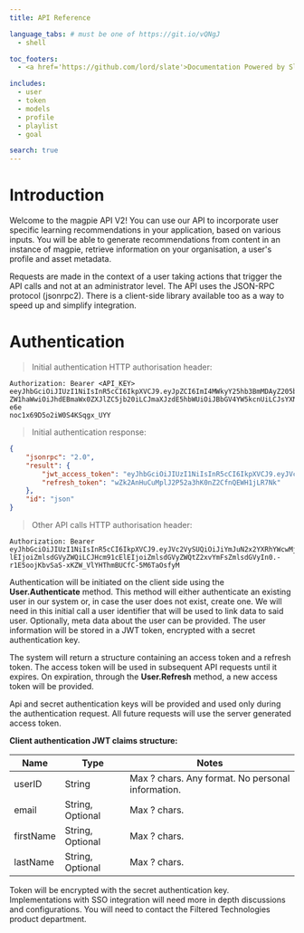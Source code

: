 ```yaml
---
title: API Reference

language_tabs: # must be one of https://git.io/vQNgJ
  - shell

toc_footers:
  - <a href='https://github.com/lord/slate'>Documentation Powered by Slate</a>

includes:
  - user
  - token
  - models
  - profile
  - playlist
  - goal

search: true
---
```


# Introduction

Welcome to the magpie API V2! You can use our API to incorporate user specific learning recommendations in your application, based on various inputs. You will be able to generate recommendations from content in an instance of magpie, retrieve information on your organisation, a user's profile and asset metadata.

Requests are made in the context of a user taking actions that trigger the API calls and not at an administrator level.
The API uses the JSON-RPC protocol (jsonrpc2). There is a client-side library available too as a way to speed up and simplify integration.


# Authentication

> Initial authentication HTTP authorisation header:

```http
Authorization: Bearer <API_KEY> eeyJhbGciOiJIUzI1NiIsInR5cCI6IkpXVCJ9.eyJpZCI6ImI4MWkyY25hb3BmMDAyZ205bmJnIiwi
ZW1haWwiOiJhdEBmaWx0ZXJlZC5jb20iLCJmaXJzdE5hbWUiOiJBbGV4YW5kcnUiLCJsYXN0TmFtZSI6IlRyaWNhIn0.g_ZY56SDwIrIoc-e6e
noc1x69D5o2iW0S4KSqgx_UYY
```
> Initial authentication response:

```json
{
	"jsonrpc": "2.0",
	"result": {
		"jwt_access_token": "eyJhbGciOiJIUzI1NiIsInR5cCI6IkpXVCJ9.eyJVc2VySUQiOiJiYmJuN2x2YXRhYWcwMjZpdjJtZyIsIk9yZ0lEIjoiZmlsdGVyZWQiLCJHcm91cElEIjoiZmlsdGVyZWQtZ2xvYmFsZmlsdGVyIn0.e7A_2EQLwS3v7dOVTq0I5afjnmSWYfqmBngFOlRsaJI",
		"refresh_token": "wZk2AnHuCuMplJ2P52a3hK0nZ2CfnQEWH1jLR7Nk"
	},
	"id": "json"
}
```

> Other API calls HTTP authorisation header:

```http
Authorization: Bearer eyJhbGciOiJIUzI1NiIsInR5cCI6IkpXVCJ9.eyJVc2VySUQiOiJiYmJuN2x2YXRhYWcwMjZpdjJtZyIsIk9yZ0
lEIjoiZmlsdGVyZWQiLCJHcm91cElEIjoiZmlsdGVyZWQtZ2xvYmFsZmlsdGVyIn0.-r1E5oojKbvSaS-xKZW_VlYHThmBUCfC-5M6TaOsfyM
```

Authentication will be initiated on the client side using the **User.Authenticate** method. This method will either authenticate an existing user in our
system or, in case the user does not exist, create one. We will need in this initial call a user identifier that will be used to link data to said user. Optionally, meta data about the user can be provided. The user information will be stored in a JWT token, encrypted with a secret authentication key.

The system will return a structure containing an access token and a refresh token. The access token will be used in subsequent API requests until it expires.
On expiration, through the **User.Refresh** method, a new access token will be provided.

Api and secret authentication keys will be provided and used only during the authentication request. All future requests will use the server generated access token.

**Client authentication JWT claims structure:**

Name | Type | Notes
--------- | ------- | -----------
userID | String | Max ? chars. Any format. No personal information.
email | String, Optional | Max ? chars.
firstName | String, Optional | Max ? chars.
lastName | String, Optional | Max ? chars.

<aside class="notice">
Token will be encrypted with the secret authentication key.
</aside>

<aside class="warning">
Implementations with SSO integration will need more in depth discussions and configurations.
You will need to contact the Filtered Technologies product department.
</aside>
